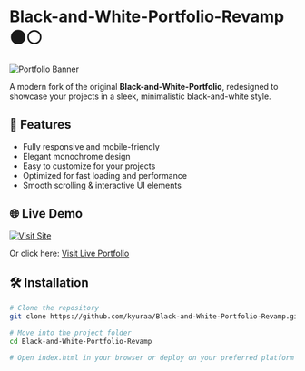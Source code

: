 # Black-and-White-Portfolio-Revamp 🌑⚪

![Portfolio Banner](https://files.cloudkuimages.guru/images/TPCM0g2k.jpg)

A modern fork of the original **Black-and-White-Portfolio**, redesigned to showcase your projects in a sleek, minimalistic black-and-white style.


## 🚀 Features

- Fully responsive and mobile-friendly  
- Elegant monochrome design  
- Easy to customize for your projects  
- Optimized for fast loading and performance  
- Smooth scrolling & interactive UI elements  


## 🌐 Live Demo

[![Visit Site](https://img.shields.io/badge/Visit%20Site-Black-blue?style=for-the-badge)](https://kyuraa.my.id)  

Or click here: [Visit Live Portfolio](https://kyuraa.my.id)


## 🛠 Installation

```bash
# Clone the repository
git clone https://github.com/kyuraa/Black-and-White-Portfolio-Revamp.git

# Move into the project folder
cd Black-and-White-Portfolio-Revamp

# Open index.html in your browser or deploy on your preferred platform

